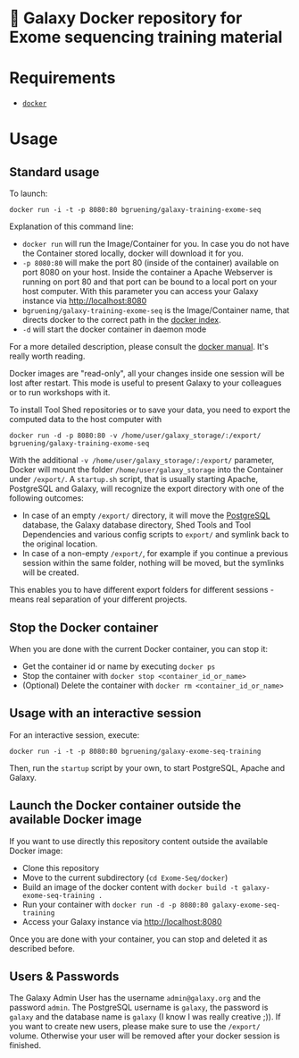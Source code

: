 :whale: Galaxy Docker repository for Exome sequencing training material
====

# Requirements

- [`docker`](https://docs.docker.com/installation/)

# Usage

## Standard usage

To launch:

```
docker run -i -t -p 8080:80 bgruening/galaxy-training-exome-seq
```

Explanation of this command line:

- `docker run` will run the Image/Container for you.
  In case you do not have the Container stored locally, docker will download it
  for you.
- `-p 8080:80` will make the port 80 (inside of the container) available on
port 8080 on your host.
  Inside the container a Apache Webserver is running on port 80 and that port
  can be bound to a local port on your host computer. With this parameter you
  can access your Galaxy instance via [http://localhost:8080](http://localhost:8080)
- `bgruening/galaxy-training-exome-seq` is the Image/Container name,
that directs docker to the correct path in the [docker index](https://index.docker.io/u/bgruening/galaxy-training-exome-seq/).
- `-d` will start the docker container in daemon mode

For a more detailed description, please consult
the [docker manual](http://docs.docker.io/). It's really worth reading.

Docker images are "read-only", all your changes inside one session will be lost
after restart. This mode is useful to present Galaxy to your colleagues or to
run workshops with it.

To install Tool Shed repositories or to save your data, you need to export the
computed data to the host computer with

```
docker run -d -p 8080:80 -v /home/user/galaxy_storage/:/export/ bgruening/galaxy-training-exome-seq
```

With the additional `-v /home/user/galaxy_storage/:/export/` parameter, Docker
will mount the folder `/home/user/galaxy_storage` into the Container under
`/export/`. A `startup.sh` script, that is usually starting Apache, PostgreSQL
and Galaxy, will recognize the export directory with one of the following outcomes:

- In case of an empty `/export/` directory, it will move the
[PostgreSQL](http://www.postgresql.org/) database, the Galaxy database directory,
Shed Tools and Tool Dependencies and various config scripts to `export/` and
symlink back to the original location.
- In case of a non-empty `/export/`, for example if you continue a previous
session within the same folder, nothing will be moved, but the symlinks will be
created.

This enables you to have different export folders for different sessions - means
real separation of your different projects.

## Stop the Docker container

When you are done with the current Docker container, you can stop it:

- Get the container id or name by executing `docker ps`
- Stop the container with `docker stop <container_id_or_name>`
- (Optional) Delete the container with `docker rm <container_id_or_name>`

## Usage with an interactive session

For an interactive session, execute:

```
docker run -i -t -p 8080:80 bgruening/galaxy-exome-seq-training
```

Then, run the `startup` script by your own, to start PostgreSQL, Apache and Galaxy.

## Launch the Docker container outside the available Docker image

If you want to use directly this repository content outside the available Docker
image:

- Clone this repository
- Move to the current subdirectory (`cd Exome-Seq/docker`)
- Build an image of the docker content with `docker build -t galaxy-exome-seq-training .`
- Run your container with `docker run -d -p 8080:80 galaxy-exome-seq-training`
- Access your Galaxy instance via [http://localhost:8080](http://localhost:8080)

Once you are done with your container, you can stop and deleted it as described
before.

## Users & Passwords

The Galaxy Admin User has the username `admin@galaxy.org` and the password `admin`.
The PostgreSQL username is `galaxy`, the password is `galaxy` and the database
name is `galaxy` (I know I was really creative ;)).
If you want to create new users, please make sure to use the `/export/` volume.
Otherwise your user will be removed after your docker session is finished.
